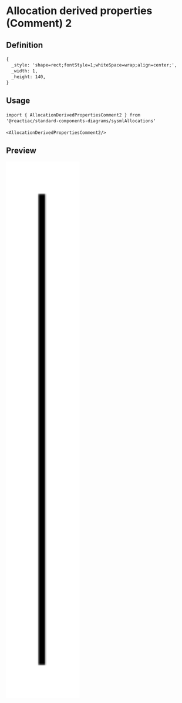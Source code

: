 # Allocation derived properties (Comment) 2

## Definition

```
{
  _style: 'shape=rect;fontStyle=1;whiteSpace=wrap;align=center;',
  _width: 1,
  _height: 140,
}
```

## Usage

```
import { AllocationDerivedPropertiesComment2 } from '@reactiac/standard-components-diagrams/sysmlAllocations'

<AllocationDerivedPropertiesComment2/>
```

## Preview

<img src="./allocation-derived-properties-comment-2.png" width="200"/>
